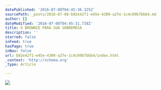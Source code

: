 ```yaml
---
datePublished: '2016-07-08T04:45:36.325Z'
sourcePath: _posts/2016-07-08-b02e42f1-e45e-4300-a2fe-1c4c09b7bbb4.md
author: []
dateModified: '2016-07-08T04:45:31.738Z'
title: O BROWNIE PARA SUA SOBREMESA
description: ''
starred: false
inFeed: true
hasPage: true
inNav: false
url: b02e42f1-e45e-4300-a2fe-1c4c09b7bbb4/index.html
_context: 'http://schema.org'
_type: Article

---
```

![](https://the-grid-user-content.s3-us-west-2.amazonaws.com/3278b440-b85e-4128-b3ba-82b5b1ff7a32.jpg)
